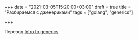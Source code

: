 +++
date = "2021-03-05T15:20:00+03:00"
draft = true
title = "Разбираемся с дженериками"
tags = ["golang", "generics"]

+++

Перевод [Intro to generics](https://quii.gitbook.io/learn-go-with-tests/meta/intro-to-generics)